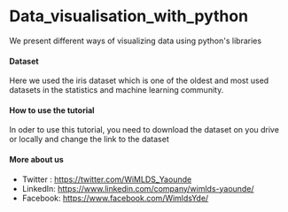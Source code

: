 # Data_visualisation_with_python
We present different ways of visualizing data using python's libraries

#### Dataset 
Here we used the iris dataset which is one of the oldest and most used datasets in the statistics and machine learning community.

#### How to use the tutorial
In oder to use this tutorial, you need to download the dataset on you drive or locally and change the link to the dataset




















#### More about us
- Twitter : https://twitter.com/WiMLDS_Yaounde
- LinkedIn: https://www.linkedin.com/company/wimlds-yaounde/
- Facebook: https://www.facebook.com/WimldsYde/
